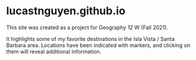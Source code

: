 # lucastnguyen.github.io

This site was created as a project for Geography 12 W (Fall 2021).

It highlights some of my favorite destinations in the Isla Vista / Santa Barbara area. 
Locations have been indicated with markers, and clicking on them will reveal additional information.
